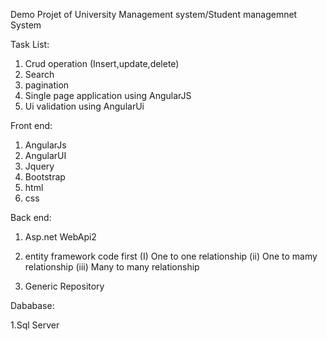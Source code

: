 Demo Projet of University Management system/Student managemnet System

Task List:

1. Crud operation (Insert,update,delete)
2. Search 
3. pagination
4. Single page application using AngularJS
5. Ui validation using AngularUi

Front end:

1. AngularJs
2. AngularUI
3. Jquery
4. Bootstrap
5. html
6. css

Back end:

1. Asp.net WebApi2

2. entity framework code first
   (I) One to one relationship
   (ii) One to mamy relationship
   (iii) Many to many relationship
   
3. Generic Repository

Dababase:

1.Sql Server 
